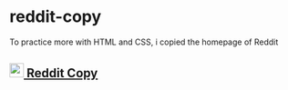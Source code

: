# reddit-copy
To practice more with HTML and CSS, i copied the homepage of Reddit

## <a target="_blank" href="https://reddit-copy-nine.vercel.app"> <img src="https://www.svgrepo.com/show/335065/external.svg" width="25px"> Reddit Copy  </a>
